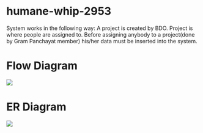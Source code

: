 # humane-whip-2953
System works in the following way: A project is created by BDO. Project is where people are assigned to. Before assigning anybody to a project(done by Gram Panchayat member) his/her data must be inserted into the system.
<h1> Flow Diagram </h1>
<img src="https://user-images.githubusercontent.com/103803319/208256567-991f8610-c5f9-47c1-a0cd-d4727efbaa47.png"> 

<h1> ER Diagram</h1>
<img src="https://user-images.githubusercontent.com/103803319/208256495-adc68bb3-b9f5-4266-abe2-16c9e530ebe3.png">

